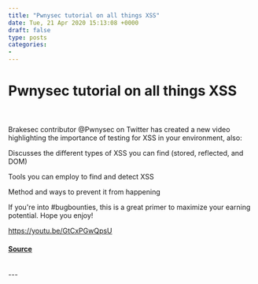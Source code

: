```yaml
---
title: "Pwnysec tutorial on all things XSS"
date: Tue, 21 Apr 2020 15:13:08 +0000
draft: false
type: posts
categories: 
- 
---
```

# Pwnysec tutorial on all things XSS

<br/>

<br/>
Brakesec contributor @Pwnysec on Twitter has created a new video highlighting the importance of testing for XSS in your environment, also:  
  
Discusses the different types of XSS you can find (stored, reflected, and DOM)

Tools you can employ to find and detect XSS

Method and ways to prevent it from happening

If you're into #bugbounties, this is a great primer to maximize your earning potential. Hope you enjoy!

https://youtu.be/GtCxPGwQpsU

#### [Source](http://brakeingsecurity.com/pwnysec-tutorial-on-all-things-xss)

<br/>
---
